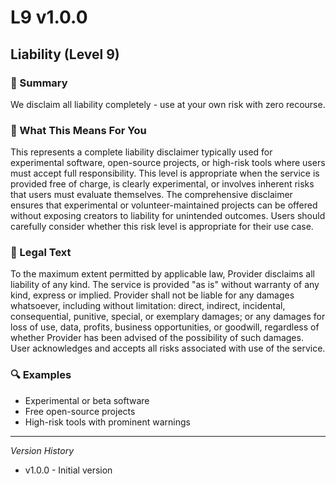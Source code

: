 # L9 v1.0.0

## Liability (Level 9)

### 📌 Summary
We disclaim all liability completely - use at your own risk with zero recourse.

### 👤 What This Means For You
This represents a complete liability disclaimer typically used for experimental software, open-source projects, or high-risk tools where users must accept full responsibility. This level is appropriate when the service is provided free of charge, is clearly experimental, or involves inherent risks that users must evaluate themselves. The comprehensive disclaimer ensures that experimental or volunteer-maintained projects can be offered without exposing creators to liability for unintended outcomes. Users should carefully consider whether this risk level is appropriate for their use case.

### 📜 Legal Text
To the maximum extent permitted by applicable law, Provider disclaims all liability of any kind. The service is provided "as is" without warranty of any kind, express or implied. Provider shall not be liable for any damages whatsoever, including without limitation: direct, indirect, incidental, consequential, punitive, special, or exemplary damages; or any damages for loss of use, data, profits, business opportunities, or goodwill, regardless of whether Provider has been advised of the possibility of such damages. User acknowledges and accepts all risks associated with use of the service.

### 🔍 Examples
- Experimental or beta software
- Free open-source projects
- High-risk tools with prominent warnings

---
*Version History*
- v1.0.0 - Initial version